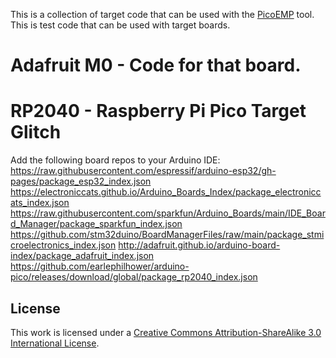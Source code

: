 
This is a collection of target code that can be used with the [PicoEMP](https://github.com/newaetech/chipshouter-picoemp) tool. This is test code that can be used with target boards.

# Adafruit M0 - Code for that board.

# RP2040 - Raspberry Pi Pico Target Glitch

Add the following board repos to your Arduino IDE: 
https://raw.githubusercontent.com/espressif/arduino-esp32/gh-pages/package_esp32_index.json
https://electroniccats.github.io/Arduino_Boards_Index/package_electroniccats_index.json
https://raw.githubusercontent.com/sparkfun/Arduino_Boards/main/IDE_Board_Manager/package_sparkfun_index.json
https://github.com/stm32duino/BoardManagerFiles/raw/main/package_stmicroelectronics_index.json
http://adafruit.github.io/arduino-board-index/package_adafruit_index.json
https://github.com/earlephilhower/arduino-pico/releases/download/global/package_rp2040_index.json

## License

This work is licensed under a [Creative Commons Attribution-ShareAlike 3.0 International License][cc-by-sa].

[cc-by-sa]: http://creativecommons.org/licenses/by-sa/3.0/
[cc-by-sa-image]: https://licensebuttons.net/l/by-sa/3.0/88x31.png
[cc-by-sa-shield]: https://img.shields.io/badge/License-CC%20BY--SA%203.0-lightgrey.svg



